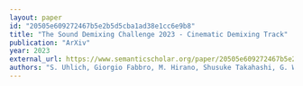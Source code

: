 ```yaml
---
layout: paper
id: "20505e609272467b5e2b5d5cba1ad38e1cc6e9b8"
title: "The Sound Demixing Challenge 2023 - Cinematic Demixing Track"
publication: "ArXiv"
year: 2023
external_url: https://www.semanticscholar.org/paper/20505e609272467b5e2b5d5cba1ad38e1cc6e9b8
authors: "S. Uhlich, Giorgio Fabbro, M. Hirano, Shusuke Takahashi, G. Wichern, Jonathan Le Roux, Dipam Chakraborty, S. Mohanty, Kai Li, Yi Luo, Jianwei Yu, Rongzhi Gu, R. Solovyev, A. Stempkovskiy, T. Habruseva, M. Sukhovei, Yuki Mitsufuji"
---
```

